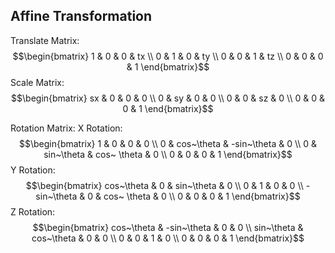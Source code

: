 ## Affine Transformation
Translate Matrix:
$$\begin{bmatrix}
1 & 0 & 0 & tx \\
0 & 1 & 0 & ty \\
0 & 0 & 1 & tz \\
0 & 0 & 0 & 1 
\end{bmatrix}$$
Scale Matrix:
$$\begin{bmatrix}
sx & 0 & 0 & 0 \\
0 & sy & 0 & 0 \\
0 & 0 & sz & 0 \\
0 & 0 & 0 & 1 
\end{bmatrix}$$

Rotation Matrix:
X Rotation:
$$\begin{bmatrix}
1 & 0 & 0 & 0 \\
0 & cos~\theta & -sin~\theta & 0 \\
0 & sin~\theta & cos~ \theta & 0 \\
0 & 0 & 0 & 1 
\end{bmatrix}$$
Y Rotation:
$$\begin{bmatrix}
cos~\theta & 0 & sin~\theta & 0 \\
0 & 1 & 0 & 0 \\
-sin~\theta & 0 & cos~ \theta & 0 \\
0 & 0 & 0 & 1 
\end{bmatrix}$$
Z Rotation:
$$\begin{bmatrix}
cos~\theta & -sin~\theta & 0 & 0 \\
sin~\theta & cos~\theta & 0 & 0 \\
0 & 0 & 1 & 0 \\
0 & 0 & 0 & 1 
\end{bmatrix}$$
